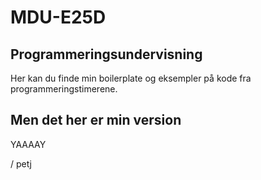 # MDU-E25D

## Programmeringsundervisning

Her kan du finde min boilerplate og eksempler på kode fra programmeringstimerene.

## Men det her er min version 

YAAAAY

/ petj
